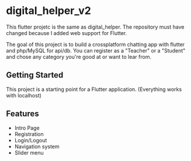 # digital_helper_v2

This flutter projetc is the same as digital_helper.
The repository must have changed because I added web support for Flutter.

The goal of this project is to build a crossplatform chatting app with flutter and php/MySQL for api/db.
You can register as a "Teacher" or a "Student" and chose any category you're good at or want to lear from.


## Getting Started

This project is a starting point for a Flutter application.
(Everything works with localhost)

## Features

- Intro Page
- Registration
- Login/Logout
- Navigation system
- Slider menu
